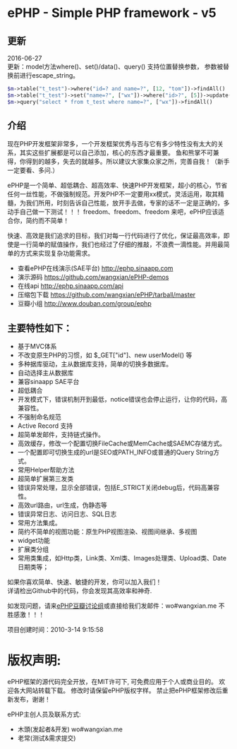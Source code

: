# ePHP - Simple PHP framework - v5
## 更新
2016-06-27<br />
更新：model方法where()、set()/data()、query() 支持位置替换参数，
参数被替换前进行escape_string。

```php
$m->table("t_test")->where("id=? and name=?", [12, "tom"])->findAll()
$m->table("t_test")->set("name=?", ["wx"])->where("id>?", [5])->update()
$m->query("select * from t_test where name=?", ["wx"])->findAll()
```

## 介绍
现在PHP开发框架非常多，一个开发框架优秀与否与它有多少特性没有太大的关系，其实这些扩展都是可以自己添加，核心的东西才最重要。 鱼和熊掌不可兼得，你得到的越多，失去的就越多。所以建议大家集众家之所，完善自我！（新手一定要看、多问.）

ePHP是一个简单、超低耦合、超高效率、快速PHP开发框架，超小的核心，节省任何一丝性能，不做强制规范。开发PHP不一定要用xx模式，灵活运用，取其精髓，为我们所用，时刻告诉自己性能，放开手去做，专家的话不一定是正确的，多动手自己做一下测试！！！
freedom、freedom、freedom 来吧，ePHP应该适合你，简约而不简单！

快速、高效是我们追求的目标，我们对每一行代码进行了优化，保证最高效率，即使是一行简单的赋值操作，我们也经过了仔细的推敲，不浪费一滴性能。并用最简单的方式来实现复杂功能需求。

- 查看ePHP在线演示(SAE平台) <http://ephp.sinaapp.com>  
- 演示源码 <https://github.com/wangxian/ePHP-demos>  
- 在线api <http://ephp.sinaapp.com/api>  
- 压缩包下载 <https://github.com/wangxian/ePHP/tarball/master>  
- 豆瓣小组 <http://www.douban.com/group/ephp>  

## 主要特性如下：
* 基于MVC体系
* 不改变原生PHP的习惯，如 $_GET["id"]、new userModel() 等
* 多种据库驱动，主从数据库支持，简单的切换多数据库。
* 自动选择主从数据库
* 兼容sinaapp SAE平台
* 超低耦合
* 开发模式下，错误机制开到最低，notice错误也会停止运行，让你的代码，高兼容性。
* 不强制命名规范
* Active Record 支持
* 超简单发邮件，支持链式操作。
* 高效缓存，修改一个配置切换FileCache或MemCache或SAEMC存储方式。
* 一个配置即可切换生成的url是SEO或PATH_INFO或普通的Query String方式。
* 常用Helper帮助方法
* 超简单扩展第三发类
* 错误异常处理，显示全部错误，包括E_STRICT关闭debug后，代码高兼容性。
* 高效url路由，url生成，伪静态等
* 错误异常日志、访问日志、SQL日志
* 常用方法集成。
* 简约不简单的视图功能：原生PHP视图渲染、视图间继承、多视图
* widget功能
* 扩展类分组
* 常用类集成，如Http类，Link类、Xml类、Images处理类、Upload类、Date日期类等；

如果你喜欢简单、快速、敏捷的开发，你可以加入我们！  
详请检出Github中的代码，你会发现其高效率和神奇.  

如发现问题，请来[ePHP豆瓣讨论组](http://www.douban.com/group/ephp)或直接给我们发邮件：wo#wangxian.me 不胜感激！！！

项目创建时间：2010-3-14 9:15:58


# 版权声明:
ePHP框架的源代码完全开放，在MIT许可下, 可免费应用于个人或商业目的。
欢迎各大网站转载下载。 修改时请保留ePHP版权字样。
禁止把ePHP框架修改后重新发布，谢谢！

ePHP主创人员及联系方式:

- 木頭(发起者&开发) wo#wangxian.me
- 老常(测试&需求提交)

